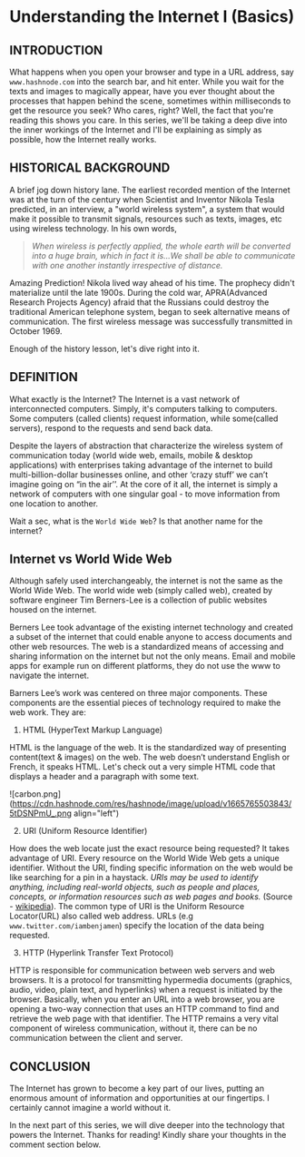 # Understanding the Internet I (Basics)

## INTRODUCTION

What happens when you open your browser and type in a URL address, say `www.hashnode.com` into the search bar, and hit enter. While you wait for the texts and images to magically appear, have you ever thought about the processes that happen behind the scene, sometimes within milliseconds to get the resource you seek? Who cares, right? Well, the fact that you're reading this shows you care. In this series, we'll be taking a deep dive into the inner workings of the Internet and I'll be explaining as simply as possible, how the Internet really works.

## HISTORICAL BACKGROUND

A brief jog down history lane. The earliest recorded mention of the Internet was at the turn of the century when Scientist and Inventor Nikola Tesla predicted, in an interview, a "world wireless system", a system that would make it possible to transmit signals, resources such as texts, images, etc using wireless technology. In his own words,

> *When wireless is perfectly applied, the whole earth will be converted into a huge brain, which in fact it is...We shall be able to communicate with one another instantly irrespective of distance.*

Amazing Prediction! Nikola lived way ahead of his time. The prophecy didn't materialize until the late 1900s. During the cold war, APRA(Advanced Research Projects Agency) afraid that the Russians could destroy the traditional American telephone system, began to seek alternative means of communication. The first wireless message was successfully transmitted in October 1969.

Enough of the history lesson, let's dive right into it.

## DEFINITION

What exactly is the Internet? The Internet is a vast network of interconnected computers. Simply, it's computers talking to computers. Some computers (called clients) request information, while some(called servers), respond to the requests and send back data.

Despite the layers of abstraction that characterize the wireless system of communication today (world wide web, emails, mobile & desktop applications) with enterprises taking advantage of the internet to build multi-billion-dollar businesses online, and other ‘crazy stuff’ we can’t imagine going on “in the air’’. At the core of it all, the internet is simply a network of computers with one singular goal - to move information from one location to another.

Wait a sec, what is the `World Wide Web`? Is that another name for the internet?

## Internet vs World Wide Web

Although safely used interchangeably, the internet is not the same as the World Wide Web. The world wide web (simply called web), created by software engineer Tim Berners-Lee is a collection of public websites housed on the internet.

Berners Lee took advantage of the existing internet technology and created a subset of the internet that could enable anyone to access documents and other web resources. The web is a standardized means of accessing and sharing information on the internet but not the only means. Email and mobile apps for example run on different platforms, they do not use the www to navigate the internet.

Barners Lee’s work was centered on three major components. These components are the essential pieces of technology required to make the web work. They are:

1.  HTML (HyperText Markup Language)
    

HTML is the language of the web. It is the standardized way of presenting content(text & images) on the web. The web doesn’t understand English or French, it speaks HTML. Let's check out a very simple HTML code that displays a header and a paragraph with some text.

![carbon.png](https://cdn.hashnode.com/res/hashnode/image/upload/v1665765503843/5tDSNPmU_.png align="left")

2.  URI (Uniform Resource Identifier)
    

How does the web locate just the exact resource being requested? It takes advantage of URI. Every resource on the World Wide Web gets a unique identifier. Without the URI, finding specific information on the web would be like searching for a pin in a haystack. *URIs may be used to identify anything, including real-world objects, such as people and places, concepts, or information resources such as web pages and books.* (Source - [wikipedia](https://en.wikipedia.org/wiki/Uniform_Resource_Identifier)). The common type of URI is the Uniform Resource Locator(URL) also called web address. URLs (e.g `www.twitter.com/iambenjamen`) specify the location of the data being requested.

3.  HTTP (Hyperlink Transfer Text Protocol)
    

HTTP is responsible for communication between web servers and web browsers. It is a protocol for transmitting hypermedia documents (graphics, audio, video, plain text, and hyperlinks) when a request is initiated by the browser. Basically, when you enter an URL into a web browser, you are opening a two-way connection that uses an HTTP command to find and retrieve the web page with that identifier. The HTTP remains a very vital component of wireless communication, without it, there can be no communication between the client and server.

## CONCLUSION

The Internet has grown to become a key part of our lives, putting an enormous amount of information and opportunities at our fingertips. I certainly cannot imagine a world without it.

In the next part of this series, we will dive deeper into the technology that powers the Internet. Thanks for reading! Kindly share your thoughts in the comment section below.